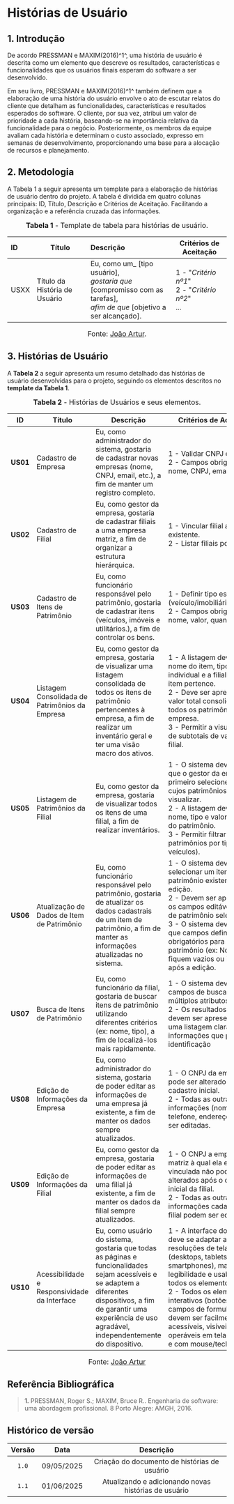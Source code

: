 # Histórias de Usuário 

## <a>1. Introdução </a>

De acordo PRESSMAN e MAXIM(2016)<a>^1^</a>, uma história de usuário é descrita como um elemento que descreve os resultados, características e funcionalidades que os usuários finais esperam do software a ser desenvolvido.

Em seu livro, PRESSMAN e MAXIM(2016)<a>^1^</a> também definem que a elaboração de uma história do usuário envolve o ato de escutar relatos do cliente que detalham as funcionalidades, características e resultados esperados do software. O cliente, por sua vez, atribui um valor de prioridade a cada história, baseando-se na importância relativa da funcionalidade para o negócio. Posteriormente, os membros da equipe avaliam cada história e determinam o custo associado, expresso em semanas de desenvolvimento, proporcionando uma base para a alocação de recursos e planejamento.

## <a>2. Metodologia </a>

A Tabela 1 a seguir apresenta um template para a elaboração de histórias de usuário dentro do projeto. A tabela é dividida em quatro colunas principais: ID, Título, Descrição e Critérios de Aceitação. Facilitando a organização e a referência cruzada das informações.

<center>

<font size="3"><p style="text-align: center"><b>Tabela 1</b> - Template de tabela para histórias de usuário.</p></font>

| **ID**|**Título** |**Descrição** | **Critérios de Aceitação** | 
| :-----|-- |:--------|------------------------------ | 
| USXX  |Título da História de Usuário|Eu, como um_ [tipo usuário],<br> _gostaria que_ [compromisso com as tarefas], <br> _afim de que_ [objetivo a ser alcançado].|<a>1</a> - "*Critério nº1*" <br> <a>2</a> - "*Critério nº2*" <br>... |

<font size="3">Fonte: [João Artur](https://github.com/joao-artl).</font>

</center>

## <a>3. Histórias de Usuário </a>

A **Tabela 2** a seguir apresenta um resumo detalhado das histórias de usuário desenvolvidas para o projeto, seguindo os elementos descritos no **template da Tabela 1**.

<center>

<font size="3"><p style="text-align: center"><b>Tabela 2</b> - Histórias de Usuários e seus elementos.</p></font>

| **ID**  | **Título**     | **Descrição**      | **Critérios de Aceitação**      |
|---------|----------------------|-------------|--------------|
| **US01**| Cadastro de Empresa | Eu, como administrador do sistema, gostaria de cadastrar novas empresas (nome, CNPJ, email, etc.), a fim de manter um registro completo. | <a>1</a> - Validar CNPJ e email. <br><a>2</a> - Campos obrigatórios: nome, CNPJ, email.|
| **US02**| Cadastro de Filial  | Eu, como gestor da empresa, gostaria de cadastrar filiais a uma empresa matriz, a fim de organizar a estrutura hierárquica. | <a>1</a> - Vincular filial a empresa existente. <br><a>2</a> - Listar filiais por empresa.                     |
| **US03**| Cadastro de Itens de Patrimônio| Eu, como funcionário responsável pelo patrimônio, gostaria de cadastrar itens (veículos, imóveis e utilitários.), a fim de controlar os bens. | <a>1</a> - Definir tipo específico (veículo/imobiliário/utilitário). <br><a>2</a> - Campos obrigatórios: nome, valor, quantidade. |
| **US04**| Listagem Consolidada de Patrimônios da Empresa | Eu, como gestor da empresa, gostaria de visualizar uma listagem consolidada de todos os itens de patrimônio pertencentes à empresa, a fim de realizar um inventário geral e ter uma visão macro dos ativos. | <a>1</a> - A listagem deve incluir: nome do item, tipo, valor individual e a filial à qual o item pertence. <br><a>2</a> - Deve ser apresentado o valor total consolidado de todos os patrimônios da empresa. <br><a>3</a> - Permitir a visualização de subtotais de valor por filial.|
| **US05**| Listagem de Patrimônios da Filial   | Eu, como gestor da empresa, gostaria de visualizar todos os itens de uma filial, a fim de realizar inventários.   |<a>1</a> - O sistema deve permitir que o gestor da empresa primeiro selecione a filial cujos patrimônios deseja visualizar. <br> <a>2</a> - A listagem deve incluir: nome, tipo e valor individual do patrimônio. <br><a>3</a> - Permitir filtrar os patrimônios por tipo (ex: veículos). |
| **US06**| Atualização de Dados de Item de Patrimônio | Eu, como funcionário responsável pelo patrimônio, gostaria de atualizar os dados cadastrais de um item de patrimônio, a fim de manter as informações atualizadas no sistema.  | <a>1</a> - O sistema deve permitir selecionar um item de patrimônio existente para edição. <br><a>2</a> - Devem ser apresentados os campos editáveis do item de patrimônio selecionado. <br><a>3</a> -  O sistema deve validar que campos definidos como obrigatórios para o tipo de patrimônio (ex: Nome) não fiquem vazios ou inválidos após a edição. |
| **US07**| Busca de Itens de Patrimônio | Eu, como funcionário da filial, gostaria de buscar itens de patrimônio utilizando diferentes critérios (ex: nome, tipo), a fim de localizá-los mais rapidamente. | <a>1</a> - O sistema deve oferecer campos de busca para múltiplos atributos  <br><a>2</a> -  Os resultados da busca devem ser apresentados em uma listagem clara, exibindo informações que permitam a identificação|
| **US08** | Edição de Informações da Empresa | Eu, como administrador do sistema, gostaria de poder editar as informações de uma empresa já existente, a fim de manter os dados sempre atualizados.| <a>1</a> - O CNPJ da empresa não pode ser alterado após o cadastro inicial. <br><a>2</a> - Todas as outras informações (nome, email, telefone, endereço) podem ser editadas. |
| **US09** | Edição de Informações da Filial | Eu, como gestor da empresa, gostaria de poder editar as informações de uma filial já existente, a fim de manter os dados da filial sempre atualizados.| <a>1</a> - O  CNPJ a empresa matriz à qual ela está vinculada não podem ser alterados após o cadastro inicial da filial. <br><a>2</a> - Todas as outras informações cadastrais da filial  podem ser editadas.|
| **US10**| Acessibilidade e Responsividade da Interface | Eu, como usuário do sistema, gostaria que todas as páginas e funcionalidades sejam acessíveis e se adaptem a diferentes dispositivos, a fim de garantir uma experiência de uso agradável, independentemente do dispositivo.| <a>1</a> - A interface do sistema deve se adaptar a diferentes resoluções de tela (desktops, tablets e smartphones), mantendo a legibilidade e usabilidade de todos os elementos. <br><a>2</a> - Todos os elementos interativos (botões, links, campos de formulário) devem ser facilmente acessíveis, visíveis e operáveis em telas de toque e com mouse/teclado.

<font size="3">Fonte: [João Artur](https://github.com/joao-artl)</font>

</center>

## <a>Referência Bibliográfica</a>
> <a>1.</a> PRESSMAN, Roger S.; MAXIM, Bruce R.. Engenharia de software: uma abordagem profissional. 8 Porto Alegre: AMGH, 2016.

## <a>Histórico de versão</a>

| Versão | Data | Descrição | 
| :------: | :----------: | :-----------: |
| `1.0` | 09/05/2025 | Criação do documento de histórias de usuário |
| `1.1` | 01/06/2025 | Atualizando e adicionando novas histórias de usuário |